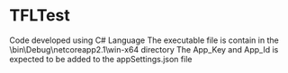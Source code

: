 # TFLTest
Code developed using C# Language
The executable file is contain in the \bin\Debug\netcoreapp2.1\win-x64 directory 
The App_Key and App_Id is expected to be added to the appSettings.json file
